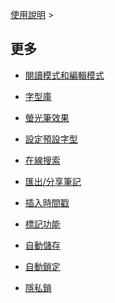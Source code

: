 [使用說明](/dragonnest/drawnote/manual/zh) >

更多
---

- [閱讀模式和編輯模式](reading_mode_and_editing_mode.md)

- [字型庫](font_library.md)

- [螢光筆效果](highlighter_effect.md)

- [設定預設字型](set_default_font.md)

- [在線搜索](online_search.md)

- [匯出/分享筆記](export_share_notes.md)

- [插入時間戳](insert_timestamp.md)

- [標記功能](marking_function.md)

- [自動儲存](autosave.md)

- [自動鎖定](automatic_locking.md)

- [隱私鎖](privacy_lock.md)